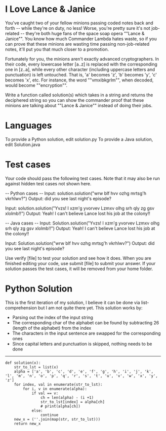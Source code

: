 
I Love Lance & Janice
=====================

You've caught two of your fellow minions passing coded notes back and forth -- while they're on duty, no less! Worse, you're pretty sure it's not job-related -- they're both huge fans of the space soap opera ""Lance & Janice"". You know how much Commander Lambda hates waste, so if you can prove that these minions are wasting time passing non-job-related notes, it'll put you that much closer to a promotion. 

Fortunately for you, the minions aren't exactly advanced cryptographers. In their code, every lowercase letter [a..z] is replaced with the corresponding one in [z..a], while every other character (including uppercase letters and punctuation) is left untouched.  That is, 'a' becomes 'z', 'b' becomes 'y', 'c' becomes 'x', etc.  For instance, the word ""vmxibkgrlm"", when decoded, would become ""encryption"".

Write a function called solution(s) which takes in a string and returns the deciphered string so you can show the commander proof that these minions are talking about ""Lance & Janice"" instead of doing their jobs.

Languages
=========

To provide a Python solution, edit solution.py
To provide a Java solution, edit Solution.java

Test cases
==========
Your code should pass the following test cases.
Note that it may also be run against hidden test cases not shown here.

-- Python cases --
Input:
solution.solution("wrw blf hvv ozhg mrtsg'h vkrhlwv?")
Output:
    did you see last night's episode?

Input:
solution.solution("Yvzs! I xzm'g yvorvev Lzmxv olhg srh qly zg gsv xlolmb!!")
Output:
    Yeah! I can't believe Lance lost his job at the colony!!

-- Java cases --
Input:
Solution.solution("Yvzs! I xzm'g yvorvev Lzmxv olhg srh qly zg gsv xlolmb!!")
Output:
    Yeah! I can't believe Lance lost his job at the colony!!

Input:
Solution.solution("wrw blf hvv ozhg mrtsg'h vkrhlwv?")
Output:
    did you see last night's episode?

Use verify [file] to test your solution and see how it does. When you are finished editing your code, use submit [file] to submit your answer. If your solution passes the test cases, it will be removed from your home folder.

Python Solution
==========
This is the first iteration of my solution, I believe it can be done via list-comprehension but I am not quite there yet. This solution works by:
* Parsing out the index of the input string 
* The corresponding char of the alphabet can be found by subtracting 26 (length of the alphabet) from the index
* The characters in the input sentence are swapped for the corresponding ones
*  Since capital letters and punctuation is skipped, nothing needs to be done 

------------------------------------------------------------------------------------------------------------------------------------------------------------
```
def solution(x):
    str_to_lst = list(x)
    alpha = ['a', 'b', 'c', 'd', 'e', 'f', 'g', 'h', 'i', 'j', 'k', 'l', 'm', 'n', 'o', 'p', 'q', 'r', 's', 't', 'u', 'v', 'w', 'x', 'y', 'z']
    for index, val in enumerate(str_to_lst):
        for i, v in enumerate(alpha):
            if val == v:
                ch = len(alpha) - (i +1)
                str_to_lst[index] = alpha[ch]
                # print(alpha[ch])
            else:
                continue
    new_x = (''.join(map(str, str_to_lst)))
    return new_x
```
